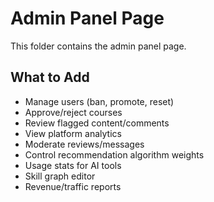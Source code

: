 # Admin Panel Page

This folder contains the admin panel page.

## What to Add
- Manage users (ban, promote, reset)
- Approve/reject courses
- Review flagged content/comments
- View platform analytics
- Moderate reviews/messages
- Control recommendation algorithm weights
- Usage stats for AI tools
- Skill graph editor
- Revenue/traffic reports
